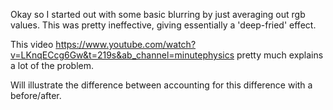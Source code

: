 Okay so I started out with some basic blurring by just averaging out rgb values.
This was pretty ineffective, giving essentially a 'deep-fried' effect.

This video https://www.youtube.com/watch?v=LKnqECcg6Gw&t=219s&ab_channel=minutephysics pretty much explains a lot of the problem.

Will illustrate the difference between accounting for this difference with a before/after.